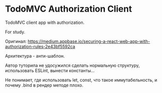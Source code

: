 # TodoMVC Authorization Client

TodoMVC client app with authorization.

For study.

Оригинал: https://medium.appbase.io/securing-a-react-web-app-with-authorization-rules-2e43bf5592ca

Архитектура - анти-шаблон.

Автор туторила не удосужился сделать нормальную структуру, использовать ESLint, вынести константы...

Не понимает, где использовать let, const, что такое иммутабельность, и почему .bind в рендер методе плохо.
